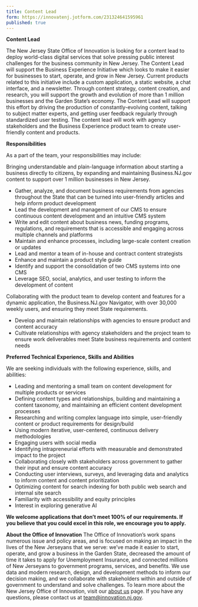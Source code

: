 ```yaml
---
title: Content Lead
form: https://innovatenj.jotform.com/231324641595961
published: true
---
```


**Content Lead**

The New Jersey State Office of Innovation is looking for a content lead to deploy world-class digital services that solve pressing public interest challenges for the business community in New Jersey. The Content Lead will support the Business Experience Initiative which looks to make it easier for businesses to start, operate, and grow in New Jersey. Current products related to this initiative include a custom application, a static website, a chat interface, and a newsletter. Through content strategy, content creation, and research, you will support the growth and evolution of more than 1 million businesses and the Garden State’s economy.
The Content Lead will support this effort by driving the production of constantly-evolving content, talking to subject matter experts, and getting user feedback regularly through standardized user testing. The content lead will work with agency stakeholders and the Business Experience product team to create user-friendly content and products.

**Responsibilities**

As a part of the team, your responsibilities may include:

Bringing understandable and plain-language information about starting a business directly to citizens, by expanding and maintaining Business.NJ.gov content to support over 1 million businesses in New Jersey.
- Gather, analyze, and document business requirements from agencies throughout the State that can be turned into user-friendly articles and help inform product development
- Lead the development and management of our CMS to ensure continuous content development and an intuitive CMS system
- Write and edit content about business news, funding programs, regulations, and requirements that is accessible and engaging across multiple channels and platforms
- Maintain and enhance processes, including large-scale content creation or updates
- Lead and mentor a team of in-house and contract content strategists
- Enhance and maintain a product style guide
- Identify and support the consolidation of two CMS systems into one CMS
- Leverage SEO, social, analytics, and user testing to inform the development of content

Collaborating with the product team to develop content and features for a dynamic application, the Business.NJ.gov Navigator, with over 30,000 weekly users, and ensuring they meet State requirements.
- Develop and maintain relationships with agencies to ensure product and content accuracy
- Cultivate relationships with agency stakeholders and the project team to ensure work deliverables meet State business requirements and content needs


**Preferred Technical Experience, Skills and Abilities**

We are seeking individuals with the following experience, skills, and abilities:
- Leading and mentoring a small team on content development  for multiple products or services
- Defining content types and relationships, building and maintaining a content taxonomy, and maintaining an efficient content development processes
- Researching and writing complex language into simple, user-friendly content or product requirements for design/build
- Using modern iterative, user-centered, continuous delivery methodologies
- Engaging users with social media
- Identifying intrapreneurial efforts with measurable and demonstrated impact to the project
- Collaborating closely with stakeholders across government to gather their input and ensure content accuracy
- Conducting user interviews, surveys, and leveraging data and analytics to inform content and content prioritization
- Optimizing content for search indexing for both public web search and internal site search
- Familiarity with accessibility and equity principles
- Interest in exploring generative AI

__We welcome applications that don’t meet 100% of our requirements. If you believe that you could excel in this role, we encourage you to apply.__

**About the Office of Innovation**
The Office of Innovation’s work spans numerous issue and policy areas, and is focused on making an impact in the lives of the New Jerseyans that we serve: we’ve made it easier to start, operate, and grow a business in the Garden State, decreased the amount of time it takes to apply for Unemployment Insurance, and connected millions of New Jerseyans to government programs, services, and benefits.
We use data and modern research, design, and development methods to inform our decision making, and we collaborate with stakeholders within and outside of government to understand and solve challenges. To learn more about the New Jersey Office of Innovation, visit our [about us](https://innovation.nj.gov/about/) page. If you have any questions, please contact us at team@innovation.nj.gov.
